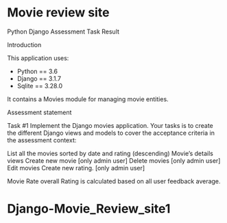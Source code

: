 # Movie review site
Python Django Assessment Task Result

Introduction

This application uses:
-  Python == 3.6
-  Django == 3.1.7
-  Sqlite == 3.28.0

It contains a Movies module for managing movie entities.

Assessment statement

Task #1
Implement the Django movies application. Your tasks is to create the different Django views and models to cover the acceptance criteria in the assessment context:

List all the movies sorted by date and rating (descending)
Movie’s details views
Create new movie [only admin user]
Delete movies    [only admin user]
Edit movies Create new rating. [only admin user]

Movie Rate overall Rating is calculated  based on all user feedback average.
# Django-Movie_Review_site1
